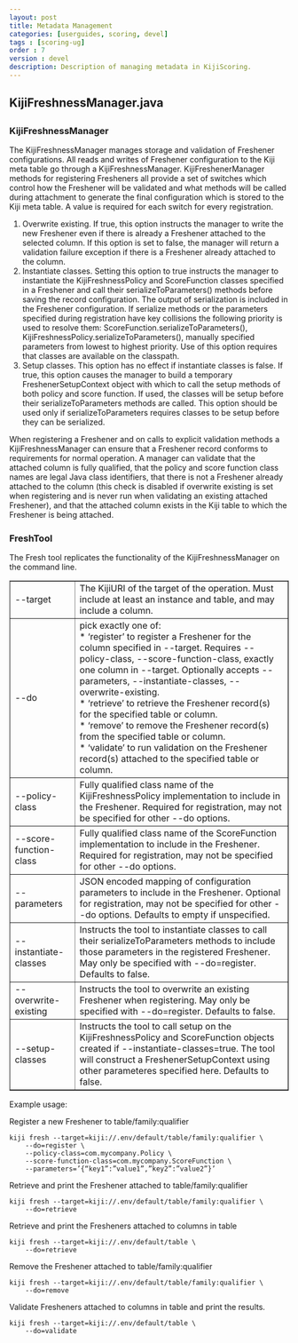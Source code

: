 ```yaml
---
layout: post
title: Metadata Management
categories: [userguides, scoring, devel]
tags : [scoring-ug]
order : 7
version : devel
description: Description of managing metadata in KijiScoring.
---
```


<div id="accordion-container">
  <h2 class="accordion-header"> KijiFreshnessManager.java </h2>
    <div class="accordion-content">
    <script src="http://gist-it.appspot.com/github/kijiproject/kiji-scoring/raw/{{site.scoring_devel_branch}}/src/main/java/org/kiji/scoring/KijiFreshnessManager.java"> </script>
  </div>
</div>

<h3 style="margin-top:0px;padding-top:10px;"> KijiFreshnessManager </h3>
The KijiFreshnessManager manages storage and validation of Freshener configurations. All reads and writes of Freshener configuration to the Kiji meta table go through a KijiFreshnessManager. KijiFreshenerManager methods for registering Fresheners all provide a set of switches which control how the Freshener will be validated and what methods will be called during attachment to generate the final configuration which is stored to the Kiji meta table. A value is required for each switch for every registration.

1. Overwrite existing. If true, this option instructs the manager to write the new Freshener even if there is already a Freshener attached to the selected column. If this option is set to false, the manager will return a validation failure exception if there is a Freshener already attached to the column.
2. Instantiate classes. Setting this option to true instructs the manager to instantiate the KijiFreshnessPolicy and ScoreFunction classes specified in a Freshener and call their serializeToParameters() methods before saving the record configuration. The output of serialization is included in the Freshener configuration. If serialize methods or the parameters specified during registration have key collisions the following priority is used to resolve them: ScoreFunction.serializeToParameters(), KijiFreshnessPolicy.serializeToParameters(), manually specified parameters from lowest to highest priority. Use of this option requires that classes are available on the classpath.
3. Setup classes. This option has no effect if instantiate classes is false. If true, this option causes the manager to build a temporary FreshenerSetupContext object with which to call the setup methods of both policy and score function. If used, the classes will be setup before their serializeToParameters methods are called. This option should be used only if serializeToParameters requires classes to be setup before they can be serialized.

When registering a Freshener and on calls to explicit validation methods a KijiFreshnessManager can ensure that a Freshener record conforms to requirements for normal operation. A manager can validate that the attached column is fully qualified, that the policy and score function class names are legal Java class identifiers, that there is not a Freshener already attached to the column (this check is disabled if overwrite existing is set when registering and is never run when validating an existing attached Freshener), and that the attached column exists in the Kiji table to which the Freshener is being attached.

<h3 style="margin-top:0px;padding-top:10px;"> FreshTool </h3>
The Fresh tool replicates the functionality of the KijiFreshnessManager on the command line.

<table  border="1">
  <tr><td>--target</td><td>The KijiURI of the target of the operation. Must include at least an instance and table, and may include a column.</td></tr>
  <tr><td>--do</td><td>pick exactly one of:<br>
* ‘register’ to register a Freshener for the column specified in --target. Requires --policy-class, --score-function-class, exactly one column in --target. Optionally accepts --parameters, --instantiate-classes, --overwrite-existing.<br>
* ‘retrieve’ to retrieve the Freshener record(s) for the specified table or column.<br>
* ‘remove’ to remove the Freshener record(s) from the specified table or column.<br>
* ‘validate’ to run validation on the Freshener record(s) attached to the specified table or column.</td></tr>
  <tr><td>--policy-class</td><td>Fully qualified class name of the KijiFreshnessPolicy implementation to include in the Freshener. Required for registration, may not be specified for other --do options.</td></tr>
  <tr><td>--score-function-class</td><td>Fully qualified class name of the ScoreFunction implementation to include in the Freshener. Required for registration, may not be specified for other --do options.</td></tr>
  <tr><td>--parameters</td><td>JSON encoded mapping of configuration parameters to include in the Freshener. Optional for registration, may not be specified for other --do options. Defaults to empty if unspecified.</td></tr>
  <tr><td>--instantiate-classes</td><td>Instructs the tool to instantiate classes to call their serializeToParameters methods to include those parameters in the registered Freshener. May only be specified with --do=register. Defaults to false.</td></tr>
  <tr><td>--overwrite-existing</td><td>Instructs the tool to overwrite an existing Freshener when registering. May only be specified with --do=register. Defaults to false.</td></tr>
  <tr><td>--setup-classes</td><td>Instructs the tool to call setup on the KijiFreshnessPolicy and ScoreFunction objects created if --instantiate-classes=true. The tool will construct a FreshenerSetupContext using other parameteres specified here. Defaults to false.</td></tr>
</table>

Example usage:

Register a new Freshener to table/family:qualifier

    kiji fresh --target=kiji://.env/default/table/family:qualifier \
        --do=register \
        --policy-class=com.mycompany.Policy \
        --score-function-class=com.mycompany.ScoreFunction \
        --parameters=’{“key1”:”value1”,”key2”:”value2”}’

Retrieve and print the Freshener attached to table/family:qualifier

    kiji fresh --target=kiji://.env/default/table/family:qualifier \
        --do=retrieve

Retrieve and print the Fresheners attached to columns in table

    kiji fresh --target=kiji://.env/default/table \
        --do=retrieve

Remove the Freshener attached to table/family:qualifier

    kiji fresh --target=kiji://.env/default/table/family:qualifier \
        --do=remove

Validate Fresheners attached to columns in table and print the results.

    kiji fresh --target=kiji://.env/default/table \
        --do=validate
